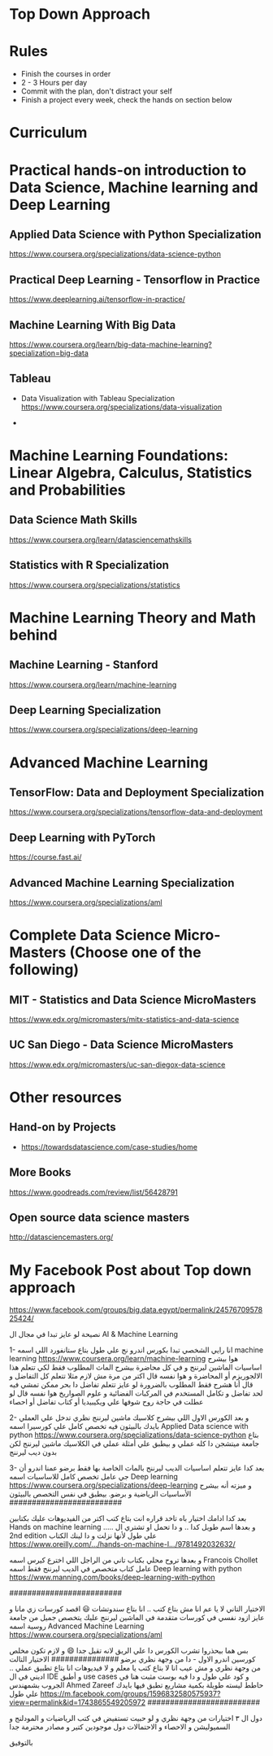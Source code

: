 # Top Down Approach

# Rules
- Finish the courses in order
- 2 - 3 Hours per day
- Commit with the plan, don't distract your self
- Finish a project every week, check the hands on section below


# Curriculum


# Practical hands-on introduction to Data Science, Machine learning and Deep Learning

## Applied Data Science with Python Specialization
https://www.coursera.org/specializations/data-science-python

## Practical Deep Learning - Tensorflow in Practice
https://www.deeplearning.ai/tensorflow-in-practice/

## Machine Learning With Big Data
https://www.coursera.org/learn/big-data-machine-learning?specialization=big-data

## Tableau
- Data Visualization with Tableau Specialization <br/>
https://www.coursera.org/specializations/data-visualization

- 



# Machine Learning Foundations: Linear Algebra, Calculus, Statistics and Probabilities

## Data Science Math Skills
https://www.coursera.org/learn/datasciencemathskills

## Statistics with R Specialization
https://www.coursera.org/specializations/statistics



# Machine Learning Theory and Math behind
## Machine Learning - Stanford
https://www.coursera.org/learn/machine-learning

## Deep Learning Specialization
https://www.coursera.org/specializations/deep-learning

# Advanced Machine Learning 
## TensorFlow: Data and Deployment Specialization
https://www.coursera.org/specializations/tensorflow-data-and-deployment

## Deep Learning with PyTorch
https://course.fast.ai/

## Advanced Machine Learning Specialization
https://www.coursera.org/specializations/aml


# Complete Data Science Micro-Masters (Choose one of the following)
## MIT - Statistics and Data Science MicroMasters
https://www.edx.org/micromasters/mitx-statistics-and-data-science

## UC San Diego - Data Science MicroMasters
https://www.edx.org/micromasters/uc-san-diegox-data-science


# Other resources
## Hand-on by Projects
- https://towardsdatascience.com/case-studies/home <br/>

## More Books
https://www.goodreads.com/review/list/56428791

## Open source data science masters
http://datasciencemasters.org/



# My Facebook Post about Top down approach
https://www.facebook.com/groups/big.data.egypt/permalink/2457670957825424/

نصيحة لو عايز تبدا في مجال ال
AI & Machine Learning

1- انا رايي الشخصي تبدا بكورس اندرو نج علي طول بتاع ستانفورد
اللي اسمه machine learning
https://www.coursera.org/learn/machine-learning
هوا بيشرح اساسيات الماشين ليرننج و في كل محاضرة بيشرح الماث المطلوب فقط لكي تتعلم هذا الالجوريزم أو المحاضرة
و هوا نفسه قال اكتر من مرة مش لازم مثلا تتعلم كل التفاضل و قال أنا هشرح فقط المطلوب بالضرورة
لو عايز تتعلم تفاضل دا بحر ممكن تمشي فيه لحد تفاضل و تكامل المستخدم في المركبات الفضائية و علوم الصواريخ
هوا نفسه قال لو عطلت في حاجة روح شوفها علي ويكيبيديا أو كتاب تفاضل أو احصاء

2- و بعد الكورس الاول اللي بيشرح كلاسيك ماشين ليرننج نظري
تدخل علي العملي بايدك بالبيثون فيه تخصص كامل علي كورسيرا اسمه
Applied Data science with python
https://www.coursera.org/specializations/data-science-python
بتاع جامعة ميتشجن دا كله عملي و بيطبق علي أمثلة عملي في الكلاسيك ماشين ليرننج لكن بدون ديب ليرننج

3- بعد كدا عايز تتعلم اساسيات الديب ليرننج بالماث الخاصة بها فقط
برضو عمنا اندرو أن جي عامل تخصص كامل للاساسيات اسمه
Deep learning
https://www.coursera.org/specializations/deep-learning
و ميزته أنه بيشرح الأساسيات الرياضية و برضو. بيطبق في نفس التخصص بالبيثون
#########################

بعد كدا ادامك اختيار باه تاخد قراره
انت بتاع كتب اكتر من الفيديوهات
عليك بكتابين
Hands on machine learning .....
و بعدها اسم طويل كدا .. و دا تحمل او تشتري ال
2nd edition
علي طول لأنها نزلت و دا لينك الكتاب
https://www.oreilly.com/…/hands-on-machine-l…/9781492032632/

و بعدها تروح محلي بكتاب تاني من الراجل اللي اخترع كيرس اسمه
Francois Chollet
عامل كتاب متخصص في الديب ليرننج فقط اسمه
Deep learning with python
https://www.manning.com/books/deep-learning-with-python

#########################

الاختيار التاني
لا يا عم انا مش بتاع كتب .. انا بتاع سندوتشات 😃 اقصد كورسات زي مانا و عايز ازود نفسي في كورسات متقدمة في الماشين ليرننج
عليك يتخصص جميل من جامعة روسية اسمه
Advanced Machine Learning
https://www.coursera.org/specializations/aml

بس هما بيحذروا تشرب الكورس دا علي الريق لانه تقيل جدا 😄
و لازم تكون مخلص كورسين اندرو الاول - دا من وجهة نظري برضو
###############
الاختيار التالت من وجهة نظري و مش عيب
انا لا بتاع كتب يا معلم و لا فيديوهات
انا بتاع تطبيق عملي .. اديني في ال
IDE
و أطبق use cases و كود علي طول
و دا فيه بوست مثبت هنا في الجروب
بشمهندس Ahmed Zareef حاطط ليسته طويلة بكمية مشاريع تطبق فيها بايدك علي طول
https://m.facebook.com/groups/1596832580575937?view=permalink&id=1743865549205972
#########################

دول ال ٣ اختيارات من وجهة نظري و لو حبيت تستفيض في كتب الرياضيات و المودلنج و السميوليشن و الاحصاء و الاحتمالات دول موجودين كتير و مصادر محترمة جدا

بالتوفيق

